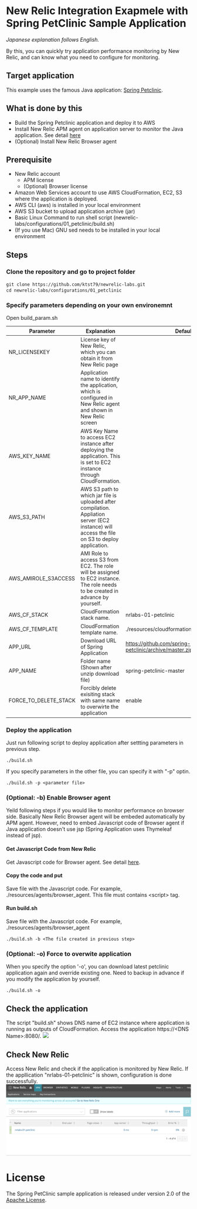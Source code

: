 # New Relic Integration Exapmele with Spring PetClinic Sample Application

*Japanese explanation follows English.*

By this, you can quickly try application performance monitoring by New Relic, and can know what you need to configure for monitoring. 

## Target application
This example uses the famous Java application: <a href="https://github.com/spring-projects/spring-petclinic" target="_blank">Spring Petclinic</a>. 

## What is done by this
- Build the Spring Petclinic application and deploy it to AWS
- Install New Relic APM agent on application server to monitor the Java application. See detail <a href="https://docs.newrelic.com/docs/agents/java-agent/installation/install-java-agent">here</a>
- (Optional) Install New Relic Browser agent

## Prerequisite
- New Relic account
    - APM license
    - (Optional) Browser license
- Amazon Web Services account to use AWS CloudFormation, EC2, S3 where the application is deployed.
- AWS CLI (aws) is installed in your local environment
- AWS S3 bucket to upload application archive (jar)
- Basic Linux Command to run shell script (newrelic-labs/configurations/01_petclinic/build.sh)
- (If you use Mac) GNU sed needs to be installed in your local environment 

## Steps
### Clone the repository and go to project folder

```
git clone https://github.com/ktst79/newrelic-labs.git
cd newrelic-labs/configurations/01_petclinic
```


### Specify parameters depending on your own environemnt
Open build_param.sh

| Parameter | Explanation       | Default |
|--------------------------|-----------------------|---|
|NR_LICENSEKEY | License key of New Relic, which you can obtain it from New Relic page ||
|NR_APP_NAME | Application name to identify the application, which is configured in New Relic agent and shown in New Relic screen ||
|AWS_KEY_NAME | AWS Key Name to access EC2 instance after deploying the application. This is set to EC2 instance through CloudFormation. ||
|AWS_S3_PATH | AWS S3 path to which jar file is uploaded after compilation. Appliation server (EC2 instance) will access the file on S3 to deploy application. ||
|AWS_AMIROLE_S3ACCESS | AMI Role to access S3 from EC2. The role will be assigned to EC2 instance. The role needs to be created in advance by yourself. ||
|AWS_CF_STACK | CloudFormation stack name. | nrlabs-01-petclinic |
|AWS_CF_TEMPLATE | CloudFormation template name. | ./resources/cloudformation/cloudformation.yaml |
|APP_URL | Download URL of Spring Application | https://github.com/spring-projects/spring-petclinic/archive/master.zip |
|APP_NAME | Folder name (Shown after unzip download file) | spring-petclinic-master |
|FORCE_TO_DELETE_STACK | Forcibly delete exisiting stack with same name to overwirte the application | enable |

### Deploy the application

Just run following script to deploy application after settting parameters in previous step.
```
./build.sh
```

If you specify parameters in the other file, you can specify it with "-p" optin.
```
./build.sh -p <parameter file>
```

### (Optional: -b) Enable Browser agent
Yeild following steps if you would like to monitor performance on browser side. Basically New Relic Browser agent will be embeded automatically by APM agent. However, need to embed Javascript code of Browser agent if Java application doesn't use jsp (Spring Application uses Thymeleaf instead of jsp).

#### Get Javascript Code from New Relic
Get Javascript code for Browser agent. See detail <a href="https://docs.newrelic.com/docs/browser/new-relic-browser/installation/install-new-relic-browser-agent#copy-paste-app">here</a>.

#### Copy the code and put 
Save file with the Javascript code. For example, ./resources/agents/browser_agent. This file must contains &lt;script&gt; tag.

#### Run build.sh  
Save file with the Javascript code. For example, ./resources/agents/browser_agent
```
./build.sh -b <The file created in previous step>
```

### (Optional: -o) Force to overwite application
When you specify the option '-o', you can download latest petclinic application again and override existing one. Need to backup in advance if you modify the application by yourself.

```
./build.sh -o
```

## Check the application
The script "build.sh" shows DNS name of EC2 instance where application is running as outputs of CloudFormation.
Access the application https://&lt;DNS Name&gt;:8080/.
<img src="https://cloud.githubusercontent.com/assets/838318/19727082/2aee6d6c-9b8e-11e6-81fe-e889a5ddfded.png">

## Check New Relic
Access New Relic and check if the application is monitored by New Relic. If the appllication "nrlabs-01-petclinic" is shown, configuration is done successfully.
<img src="./resources/images/newrelic_apm.png">

# License

The Spring PetClinic sample application is released under version 2.0 of the [Apache License](https://www.apache.org/licenses/LICENSE-2.0).

